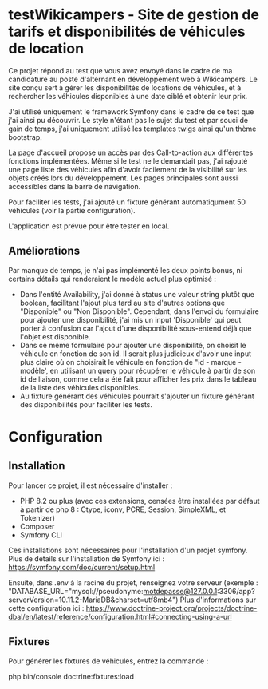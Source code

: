 # testWikicampers - Site de gestion de tarifs et disponibilités de véhicules de location

Ce projet répond au test que vous avez envoyé dans le cadre de ma candidature au poste d'alternant en développement web à Wikicampers.
Le site conçu sert à gérer les disponibilités de locations de véhicules, et à rechercher les véhicules disponibles à une date ciblé et obtenir leur prix.

J'ai utilisé uniquement le framework Symfony dans le cadre de ce test que j'ai ainsi pu découvrir. Le style n'étant pas le sujet du test et par souci de gain de temps, j'ai uniquement utilisé les templates twigs ainsi qu'un thème bootstrap.

La page d'accueil propose un accès par des Call-to-action aux différentes fonctions implémentées. Même si le test ne le demandait pas, j'ai rajouté une page liste des véhicules afin d'avoir facilement de la visibilité sur les objets créés lors du développement. Les pages principales sont aussi accessibles dans la barre de navigation.

Pour faciliter les tests, j'ai ajouté un fixture générant automatiqument 50 véhicules (voir la partie configuration).

L'application est prévue pour être tester en local.

## Améliorations

Par manque de temps, je n'ai pas implémenté les deux points bonus, ni certains détails qui renderaient le modèle actuel plus optimisé :
- Dans l'entité Availability, j'ai donné à status une valeur string plutôt que boolean, facilitant l'ajout plus tard au site d'autres options que "Disponible" ou "Non Disponible". Cependant, dans l'envoi du formulaire pour ajouter une disponibilité, j'ai mis un input 'Disponible' qui peut porter à confusion car l'ajout d'une disponibilité sous-entend déjà que l'objet est disponible.
- Dans ce même formulaire pour ajouter une disponibilité, on choisit le véhicule en fonction de son id. Il serait plus judicieux d'avoir une input plus claire où on choisirait le véhicule en fonction de "id - marque - modèle', en utilisant un query pour récupérer le véhicule à partir de son id de liaison, comme cela a été fait pour afficher les prix dans le tableau de la liste des véhicules disponibles.
- Au fixture générant des véhicules pourrait s'ajouter un fixture générant des disponibilités pour faciliter les tests.
  
# Configuration

## Installation

Pour lancer ce projet, il est nécessaire d'installer : 
- PHP 8.2 ou plus (avec ces extensions, censées être installées par défaut à partir de php 8 : Ctype, iconv, PCRE, Session, SimpleXML, et Tokenizer)
- Composer
- Symfony CLI

Ces installations sont nécessaires pour l'installation d'un projet symfony. Plus de détails sur l'installation de Symfony ici : https://symfony.com/doc/current/setup.html

Ensuite, dans .env à la racine du projet, renseignez votre serveur (exemple : "DATABASE_URL="mysql://pseudonyme:motdepasse@127.0.0.1:3306/app?serverVersion=10.11.2-MariaDB&charset=utf8mb4") 
Plus d'informations sur cette configuration ici : https://www.doctrine-project.org/projects/doctrine-dbal/en/latest/reference/configuration.html#connecting-using-a-url

## Fixtures

Pour générer les fixtures de véhicules, entrez la commande : 

php bin/console doctrine:fixtures:load
